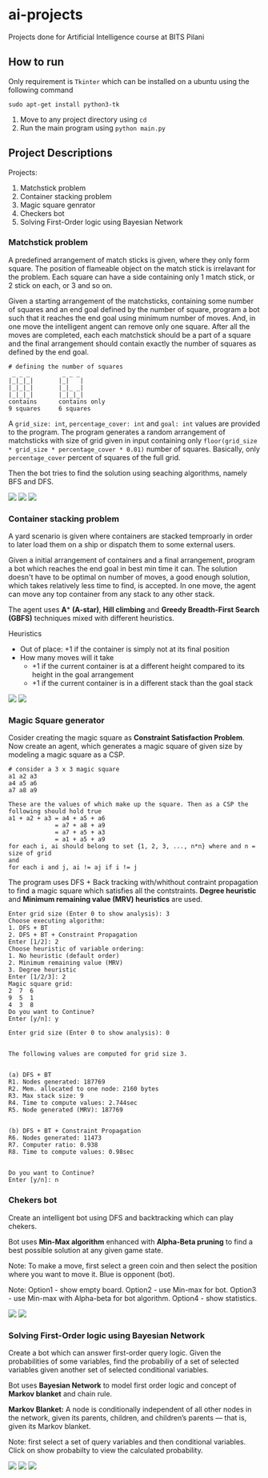 # ai-projects
Projects done for Artificial Intelligence course at BITS Pilani


## How to run
Only requirement is `Tkinter` which can be installed on a ubuntu using the following command
```
sudo apt-get install python3-tk
```
1. Move to any project directory using `cd`
2. Run the main program using `python main.py`


## Project Descriptions
Projects:
1. Matchstick problem
2. Container stacking problem
3. Magic square genrator
4. Checkers bot
5. Solving First-Order logic using Bayesian Network


### Matchstick problem
A predefined arrangement of match sticks is given, where they only form square. The position of flameable object on the match stick is
irrelavant for the problem. Each square can have a side containing only 1 match stick, or 2 stick on each, or 3 and so on.

Given a starting arrangement of the matchsticks, containing some number of squares and an end goal defined by the number of square, program a bot such that it 
reaches the end goal using minimum number of moves. And, in one move the intelligent angent can remove only one square. After all the moves are completed, each 
each matchstick should be a part of a square and the final arrangement should contain exactly the number of squares as defined by the end goal.

```
# defining the number of squares
 _ _ _         _ _ _
|_|_|_|       |_|   |
|_|_|_|       |_|_ _|
|_|_|_|       |_|_|_|
contains      contains only
9 squares     6 squares
```

A `grid_size: int`, `percentage_cover: int` and `goal: int` values are provided to the program. The program generates a random arrangement of matchsticks with size of grid given in
input containing only `floor(grid_size * grid_size * percentage_cover * 0.01)` number of squares. Basically, only `percentage_cover` percent of squares of the 
full grid.

Then the bot tries to find the solution using seaching algorithms, namely BFS and DFS.

![](images/matchstick_1.png?raw=true)
![](images/matchstick_2.png?raw=true)
![](images/matchstick_3.png?raw=true)


### Container stacking problem
A yard scenario is given where containers are stacked temproarly in order to later load them on a ship or dispatch them to some external users.

Given a initial arrangement of containers and a final arrangement, program a bot which reaches the end goal in best min time it can. The solution doesn't have
to be optimal on number of moves, a good enough solution, which takes relatively less time to find, is accepted. In one move, the agent can move any top container
from any stack to any other stack.

The agent uses **A*** **(A-star)**, **Hill climbing** and **Greedy Breadth-First Search (GBFS)** techniques mixed with different heuristics.

Heuristics
- Out of place: +1 if the container is simply not at its final position
- How many moves will it take
  - +1 if the current container is at a different height compared to its height in the goal arrangement
  - +1 if the current container is in a different stack than the goal stack

![](images/container_1.png?raw=true)
![](images/container_2.png?raw=true)


### Magic Square generator
Cosider creating the magic square as **Constraint Satisfaction Problem**. Now create an agent, which generates a magic square of given size by modeling 
a magic square as a CSP.
```
# consider a 3 x 3 magic square
a1 a2 a3
a4 a5 a6
a7 a8 a9

These are the values of which make up the square. Then as a CSP the following should hold true
a1 + a2 + a3 = a4 + a5 + a6
             = a7 + a8 + a9
             = a7 + a5 + a3
             = a1 + a5 + a9
for each i, ai should belong to set {1, 2, 3, ..., n*n} where and n = size of grid
and
for each i and j, ai != aj if i != j
```

The program uses DFS + Back tracking with/whithout contraint propagation to find a magic square which satisfies all the contstraints.
**Degree heuristic** and **Minimum remaining value (MRV) heuristics** are used.

```
Enter grid size (Enter 0 to show analysis): 3
Choose executing algorithm:
1. DFS + BT
2. DFS + BT + Constraint Propagation
Enter [1/2]: 2
Choose heuristic of variable ordering: 
1. No heuristic (default order)
2. Minimum remaining value (MRV)
3. Degree heuristic
Enter [1/2/3]: 2
Magic square grid:
2  7  6  
9  5  1  
4  3  8  
Do you want to Continue?
Enter [y/n]: y

Enter grid size (Enter 0 to show analysis): 0


The following values are computed for grid size 3.


(a) DFS + BT
R1. Nodes generated: 187769
R2. Mem. allocated to one node: 2160 bytes
R3. Max stack size: 9
R4. Time to compute values: 2.744sec
R5. Node generated (MRV): 187769


(b) DFS + BT + Constraint Propagation
R6. Nodes generated: 11473
R7. Computer ratio: 0.938
R8. Time to compute values: 0.98sec


Do you want to Continue?
Enter [y/n]: n
```


### Chekers bot
Create an intelligent bot using DFS and backtracking which can play chekers.

Bot uses **Min-Max algorithm** enhanced with **Alpha-Beta pruning** to find a best possible solution at any given game state.

Note: To make a move, first select a green coin and then select the position where you want to move it. Blue is opponent (bot).

Note: Option1 - show empty board. Option2 - use Min-max for bot. Option3 - use Min-max with Alpha-beta for bot algorithm. Option4 - show statistics.

![](images/chekers_1.png?raw=true)
![](images/chekers_2.png?raw=true)


### Solving First-Order logic using Bayesian Network
Create a bot which can answer first-order query logic. Given the probabilities of some variables, find the probabiliy of a set of selected variables given 
another set of selected conditional variables.

Bot uses **Bayesian Network** to model first order logic and concept of **Markov blanket** and chain rule.

**Markov Blanket:** A node is conditionally independent of all other nodes in the network, given its parents, children, and children’s parents — that is,
given its Markov blanket.

Note: first select a set of query variables and then conditional variables. Click on show probabilty to view the calculated probability.

![](images/bayes_1.png?raw=true)
![](images/bayes_2.png?raw=true)
![](images/bayes_3.png?raw=true)

